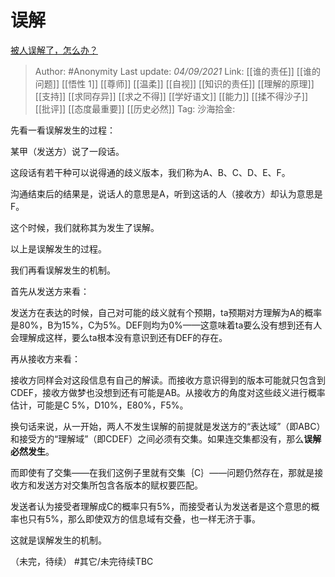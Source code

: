 # 误解
[被人误解了，怎么办？](https://www.zhihu.com/question/445191728/answer/2099194149)

> Author: #Anonymity
> Last update: *04/09/2021*
> Link: [[谁的责任]] [[谁的问题]] [[悟性 1]] [[尊师]] [[温柔]] [[自视]] [[知识的责任]] [[理解的原理]] [[支持]] [[求同存异]] [[求之不得]] [[学好语文]] [[能力]] [[揉不得沙子]] [[批评]] [[态度最重要]] [[历史必然]]
> Tag:
> 沙海拾金:

先看一看误解发生的过程：

某甲（发送方）说了一段话。

这段话有若干种可以说得通的歧义版本，我们称为A、B、C、D、E、F。

沟通结束后的结果是，说话人的意思是A，听到这话的人（接收方）却认为意思是F。

这个时候，我们就称其为发生了误解。

以上是误解发生的过程。

我们再看误解发生的机制。

首先从发送方来看：

发送方在表达的时候，自己对可能的歧义就有个预期，ta预期对方理解为A的概率是80%，B为15%，C为5%。DEF则均为0%——这意味着ta要么没有想到还有人会理解成这样，要么ta根本没有意识到还有DEF的存在。

再从接收方来看：

接收方同样会对这段信息有自己的解读。而接收方意识得到的版本可能就只包含到CDEF，接收方做梦也没想到还有可能是AB。从接收方的角度对这些歧义进行概率估计，可能是C 5%，D10%，E80%，F5%。

换句话来说，从一开始，两人不发生误解的前提就是发送方的“表达域”（即ABC）和接受方的“理解域”（即CDEF）之间必须有交集。如果连交集都没有，那么**误解必然发生**。

而即使有了交集——在我们这例子里就有交集｛C｝——问题仍然存在，那就是接收方和发送方对交集所包含各版本的赋权要匹配。

发送者认为接受者理解成C的概率只有5%，而接受者认为发送者是这个意思的概率也只有5%，那么即使双方的信息域有交叠，也一样无济于事。

这就是误解发生的机制。

（未完，待续）
#其它/未完待续TBC
